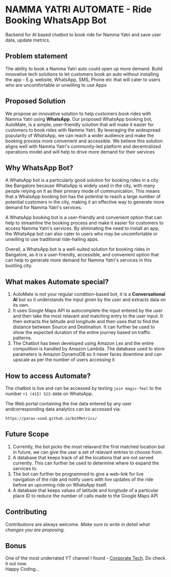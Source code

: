 # NAMMA YATRI AUTOMATE - Ride Booking WhatsApp Bot

Backend for AI based chatbot to book ride for Namma Yatri and save user data, update metrics. 


## Problem statement

The ability to book a Namma Yatri auto could open up more demand. Build innovative tech solutions to let customers book an auto without installing the app - E.g. website, WhatsApp, SMS, Phone etc that will cater to users who are uncomfortable or unwilling to use Apps


## Proposed Solution

We propose an innovative solution to help customers book rides with Namma Yatri using __WhatsApp__. Our proposed WhatsApp booking bot, AutoMate, is a simple, user-friendly solution that will make it easier for customers to book rides with Namma Yatri. 
By leveraging the widespread popularity of WhatsApp, we can reach a wider audience and make the booking process more convenient and accessible. We believe this solution aligns well with Namma Yatri's community-led platform and decentralized operations model and will help to drive more demand for their services


## Why WhatsApp Bot?

A WhatsApp bot is a particularly good solution for booking rides in a city like Bangalore because WhatsApp is widely used in the city, with many people relying on it as their primary mode of communication. This means that a WhatsApp booking bot has the potential to reach a large number of potential customers in the city, making it an effective way to generate more demand for Namma Yatri's services. <br/>

A WhatsApp booking bot is a user-friendly and convenient option that can help to streamline the booking process and make it easier for customers to access Namma Yatri's services. By eliminating the need to install an app, the WhatsApp bot can also cater to users who may be uncomfortable or unwilling to use traditional ride-hailing apps.<br/>

Overall, a WhatsApp bot is a well-suited solution for booking rides in Bangalore, as it is a user-friendly, accessible, and convenient option that can help to generate more demand for Namma Yatri's services in this bustling city.


## What makes Automate special?

1. AutoMate is not your regular condition-based bot, it is a __Conversational AI__ bot so it understands the input given by the user and extracts data on its own. 
2. It uses Google Maps API to autocomplete the input entered by the user and then take the most relavant and matching entry to the user input. It then extracts the latitude and longitude and then uses that to find the distance between Source and Destination. It can further be used to show the expected duration of the entire journey based on traffic patterns. 
3. The Chatbot has been developed using Amazon Lex and the entire computition is handled by Amazon Lambda. The database used to store parameters is Amazon DynamoDB so it never faces downtime and can upscale as per the number of users accessing it

## How to access Automate?

The chatbot is live and can be accessed by texting ```join magic-feel``` to the number ```+1 (415) 523-8886``` on WhatsApp.


The Web portal containing the live data entered by any user andcorresponding data analytics can be accessed via:
```
https://paras-sood.github.io/botMetrics/
```


## Future Scope

1. Currently, the bot picks the most relavand the first matched location but in future, we can give the user a set of relavant entries to choose from.
2. A database that keeps track of all the locations that are not served currently. This can further be used to determine where to expand the services to.
3. The bot can further be programmed to give a web-link for live navigation of the ride and notify users with live updates of the ride before an upcoming ride on WhatsApp itself.
4. A database that keeps values of latitude and longitude of a particular
place ID to reduce the number of calls made to the Google Maps API


## Contributing

Contributions are always welcome. _Make sure to write in detail what changes you are proposing._


## Bonus

One of the most underrated YT channel I found - [Corporate Tech](https://www.youtube.com/channel/UCao0lcoqff8hpG27UipstrQ). Do check it out now. <br/>
Happy Coding...
